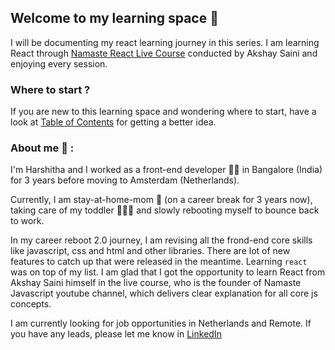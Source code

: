 ## Welcome to my learning space 👋

I will be documenting my react learning journey in this series. I am learning React through [Namaste React Live Course](https://learn.namastedev.com/) conducted by Akshay Saini and enjoying every session. 

### Where to start ?
If you are new to this learning space and wondering where to start, have a look at [Table of Contents](https://github.com/Learn-React-With-Harshi/table-of-contents) for getting a better idea.

### About me :pray: :

I'm Harshitha and I worked as a front-end developer :woman_technologist: in Bangalore (India) for 3 years before moving to Amsterdam (Netherlands). 

Currently, I am stay-at-home-mom :breast_feeding: (on a career break for 3 years now), taking care of my toddler :family_man_woman_girl: and slowly rebooting myself to bounce back to work.

In my career reboot 2.0 journey, I am revising all the frond-end core skills like javascript, css and html and other libraries. There are lot of new features to catch up that were released in the meantime. Learning `react` was on top of my list. I am glad that I got the opportunity to learn React from Akshay Saini himself in the live course, who is the founder of Namaste Javascript youtube channel, which delivers clear explanation for all core js concepts. 


I am currently looking for job opportunities in Netherlands and Remote. If you have any leads, please let me know in [LinkedIn](https://www.linkedin.com/in/harshitha-sv/)

